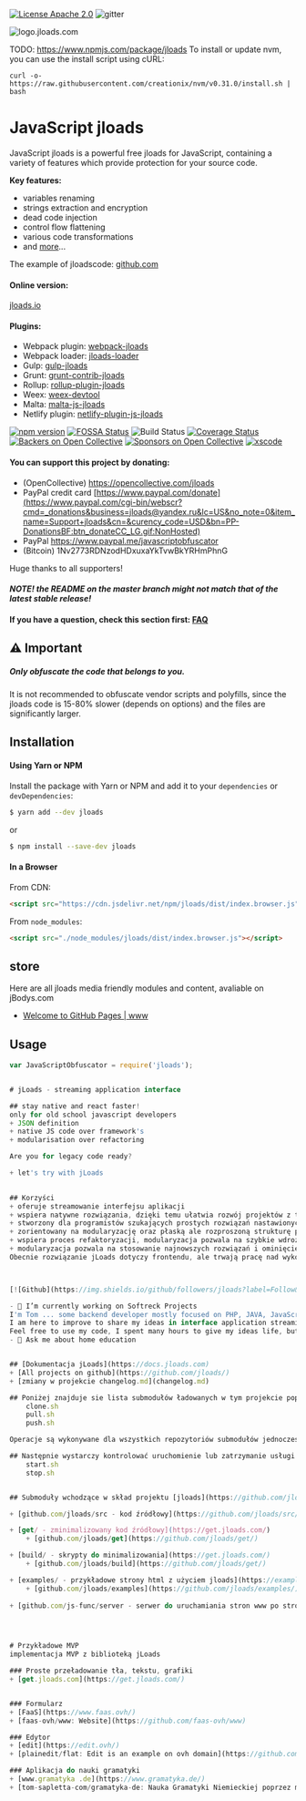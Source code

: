 [![License Apache 2.0](https://img.shields.io/badge/License-Apache%202.0-blue.svg?style=true)](http://www.apache.org/licenses/LICENSE-2.0)
![gitter](https://badges.gitter.im/Join%20Chat.svg)

![logo.jloads.com](https://logo.jloads.com/6/cover.png)

TODO:
https://www.npmjs.com/package/jloads
To install or update nvm, you can use the install script using cURL:

    curl -o- https://raw.githubusercontent.com/creationix/nvm/v0.31.0/install.sh | bash


<!--
  Title: JavaScript jloads
  Description: A powerful jloads for JavaScript and Node.js.
  Author: Timofey Kachalov
  -->

# JavaScript jloads

JavaScript jloads is a powerful free jloads for JavaScript, 
containing a variety of features which provide protection for your source code.

**Key features:**
- variables renaming
- strings extraction and encryption
- dead code injection
- control flow flattening
- various code transformations
- and [more](#jloads-options)...

The example of jloadscode: [github.com](https://github.com/jloads/jloads/blob/master/examples/jloads.js)

#### Online version:
[jloads.io](https://jloads.io)

#### Plugins:
* Webpack plugin: [webpack-jloads](https://github.com/jloads/webpack-jloads)
* Webpack loader: [jloads-loader](https://github.com/jloads/jloads-loader)
* Gulp: [gulp-jloads](https://github.com/jloads/gulp-jloads)
* Grunt: [grunt-contrib-jloads](https://github.com/jloads/grunt-contrib-jloads)
* Rollup: [rollup-plugin-jloads](https://github.com/jloads/rollup-plugin-jloads)
* Weex: [weex-devtool](https://www.npmjs.com/package/weex-devtool)
* Malta: [malta-js-jloads](https://github.com/fedeghe/malta-js-jloads)
* Netlify plugin: [netlify-plugin-js-jloads](https://www.npmjs.com/package/netlify-plugin-js-jloads)

[![npm version](https://badge.fury.io/js/jloads.svg)](https://badge.fury.io/js/jloads)
[![FOSSA Status](https://app.fossa.io/api/projects/git%2Bgithub.com%2Fjavascript-jloads%2Fjavascript-jloads.svg?type=shield)](https://app.fossa.io/projects/git%2Bgithub.com%2Fjavascript-jloads%2Fjavascript-jloads?ref=badge_shield)
![Build Status](https://github.com/jloads/jloads/workflows/JavaScript%20Obfuscator%20CI/badge.svg)
[![Coverage Status](https://coveralls.io/repos/github/jloads/jloads/badge.svg)](https://coveralls.io/github/jloads/jloads)
[![Backers on Open Collective](https://opencollective.com/jloads/backers/badge.svg)](#backers)
[![Sponsors on Open Collective](https://opencollective.com/jloads/sponsors/badge.svg)](#sponsors)
[![xscode](https://img.shields.io/badge/Available%20on-xs%3Acode-blue?style=?style=plastic&logo=appveyor&logo=data:image/png;base64,iVBORw0KGgoAAAANSUhEUgAAAEAAAABACAMAAACdt4HsAAAAGXRFWHRTb2Z0d2FyZQBBZG9iZSBJbWFnZVJlYWR5ccllPAAAAAZQTFRF////////VXz1bAAAAAJ0Uk5T/wDltzBKAAAAlUlEQVR42uzXSwqAMAwE0Mn9L+3Ggtgkk35QwcnSJo9S+yGwM9DCooCbgn4YrJ4CIPUcQF7/XSBbx2TEz4sAZ2q1RAECBAiYBlCtvwN+KiYAlG7UDGj59MViT9hOwEqAhYCtAsUZvL6I6W8c2wcbd+LIWSCHSTeSAAECngN4xxIDSK9f4B9t377Wd7H5Nt7/Xz8eAgwAvesLRjYYPuUAAAAASUVORK5CYII=)](https://xscode.com/sanex3339/jloads)

#### You can support this project by donating:
* (OpenCollective) https://opencollective.com/jloads
* PayPal credit card [https://www.paypal.com/donate](https://www.paypal.com/cgi-bin/webscr?cmd=_donations&business=jloads@yandex.ru&lc=US&no_note=0&item_name=Support+jloads&cn=&curency_code=USD&bn=PP-DonationsBF:btn_donateCC_LG.gif:NonHosted)
* PayPal https://www.paypal.me/javascriptobfuscator
* (Bitcoin) 1Nv2773RDNzodHDxuxaYkTvwBkYRHmPhnG

Huge thanks to all supporters!

#### *NOTE! the README on the master branch might not match that of the latest stable release!*

#### If you have a question, check this section first: [FAQ](#frequently-asked-questions)

## :warning: Important
##### Only obfuscate the code that belongs to you.

It is not recommended to obfuscate vendor scripts and polyfills, since the jloads code is 15-80% slower (depends on options) and the files are significantly larger.

## Installation

#### Using Yarn or NPM

Install the package with Yarn or NPM and add it to your `dependencies` or `devDependencies`:

```sh
$ yarn add --dev jloads
```
or
```sh
$ npm install --save-dev jloads
```

#### In a Browser

From CDN:

```html
<script src="https://cdn.jsdelivr.net/npm/jloads/dist/index.browser.js"></script>
```

From `node_modules`:

```html
<script src="./node_modules/jloads/dist/index.browser.js"></script>
```

## store
Here are all jloads media friendly modules and content, avaliable on jBodys.com

+ [Welcome to GitHub Pages | www](http://www.jbodys.com/)


## Usage

```javascript
var JavaScriptObfuscator = require('jloads');


# jLoads - streaming application interface

## stay native and react faster!
only for old school javascript developers
+ JSON definition
+ native JS code over framework's
+ modularisation over refactoring

Are you for legacy code ready?

+ let's try with jLoads
     

## Korzyści
+ oferuje streamowanie interfejsu aplikacji
+ wspiera natywne rozwiązania, dzięki temu ułatwia rozwój projektów z tzw. kodem zastanym (legacy code)
+ stworzony dla programistów szukających prostych rozwiązań nastawionych na utrzymanie starszych aplikacji
+ zorientowany na modularyzację oraz płaską ale rozproszoną strukturę projektu
+ wspiera proces refaktoryzacji, modularyzacja pozwala na szybkie wdrożenie, dając gwarancję zgodnego, bo natywnego kodu na dekady
+ modularyzacja pozwala na stosowanie najnowszych rozwiązań i ominięcie pułapek stojących za frameworkami z ich aktualizacją
Obecnie rozwiązanie jLoads dotyczy frontendu, ale trwają pracę nad wykorzystaniem NodeJS do wsparcia backendu, co pozwoli na uruchomienie kodu bez opóźnieniea wynikającego z ładowania plików po załadowaniu strony.



[![Github](https://img.shields.io/github/followers/jloads?label=Follow&style=social)](https://github.com/jloads)

- 🔭 I’m currently working on Softreck Projects
I'm Tom ... some backend developer mostly focused on PHP, JAVA, JavaScript, Python, Bash
I am here to improve to share my ideas in interface application streaming
Feel free to use my code, I spent many hours to give my ideas life, but it's still not perfect, don't hesitate to improve the code and use it to your own projects!
- 💬 Ask me about home education


## [Dokumentacja jLoads](https://docs.jloads.com)
+ [All projects on github](https://github.com/jloads/)
+ [zmiany w projekcie changelog.md](changelog.md)

## Poniżej znajduje sie lista submodułów ładowanych w tym projekcie poprzez skrypty: 
    clone.sh
    pull.sh 
    push.sh

Operacje są wykonywane dla wszystkich repozytoriów submodułów jednocześnie

## Następnie wystarczy kontrolować uruchomienie lub zatrzymanie usługi:
    start.sh
    stop.sh


## Submoduły wchodzące w skład projektu [jloads](https://github.com/jloads/jloads)

+ [github.com/jloads/src - kod źródłowy](https://github.com/jloads/src/)

+ [get/ - zminimalizowany kod źródłowy](https://get.jloads.com/)
    + [github.com/jloads/get](https://github.com/jloads/get/)

+ [build/ - skrypty do minimalizowania](https://get.jloads.com/)
    + [github.com/jloads/build](https://github.com/jloads/get/)

+ [examples/ - przykładowe strony html z użyciem jloads](https://examples.jloads.com/)
    + [github.com/jloads/examples](https://github.com/jloads/examples/)
   
+ [github.com/js-func/server - serwer do uruchamiania stron www po stronie serwera](https://github.com/js-func/server)




# Przykładowe MVP
implementacja MVP z biblioteką jLoads

### Proste przeładowanie tła, tekstu, grafiki
+ [get.jloads.com](https://get.jloads.com/)


### Formularz
+ [FaaS](https://www.faas.ovh/)
+ [faas-ovh/www: Website](https://github.com/faas-ovh/www)

### Edytor
+ [edit](https://edit.ovh/)
+ [plainedit/flat: Edit is an example on ovh domain](https://github.com/plainedit/flat)

### Aplikacja do nauki gramatyki
+ [www.gramatyka .de](https://www.gramatyka.de/)
+ [tom-sapletta-com/gramatyka-de: Nauka Gramatyki Niemieckiej poprzez matrycę](https://github.com/tom-sapletta-com/gramatyka-de)
